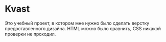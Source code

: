 # Kvast
Это учебный проект, в котором мне нужно было сделать верстку предоставленного дизайна. 
HTML можно было сравнить, CSS никакой проверки не проходил.
